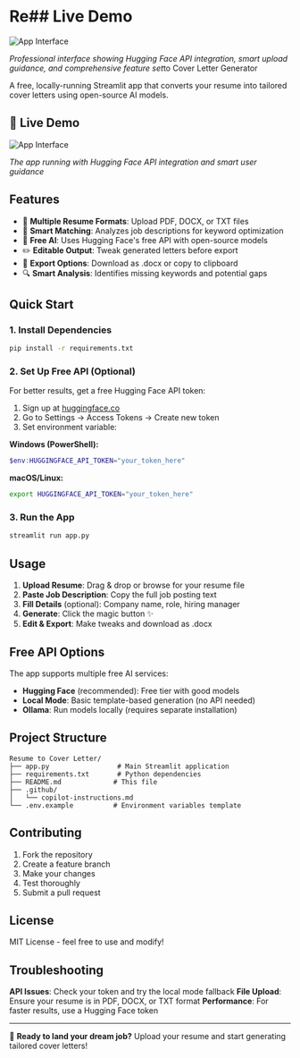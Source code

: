# Re## Live Demo

![App Interface](screenshots/app-interface.png)

*Professional interface showing Hugging Face API integration, smart upload guidance, and comprehensive feature set*to Cover Letter Generator

A free, locally-running Streamlit app that converts your resume into tailored cover letters using open-source AI models.

## 🎯 Live Demo

![App Interface](screenshots/screenshot-app-interface.png)

*The app running with Hugging Face API integration and smart user guidance*

## Features

- 📄 **Multiple Resume Formats**: Upload PDF, DOCX, or TXT files
- 🎯 **Smart Matching**: Analyzes job descriptions for keyword optimization
- 🤖 **Free AI**: Uses Hugging Face's free API with open-source models
- ✏️ **Editable Output**: Tweak generated letters before export
- 📎 **Export Options**: Download as .docx or copy to clipboard
- 🔍 **Smart Analysis**: Identifies missing keywords and potential gaps

## Quick Start

### 1. Install Dependencies

```bash
pip install -r requirements.txt
```

### 2. Set Up Free API (Optional)

For better results, get a free Hugging Face API token:

1. Sign up at [huggingface.co](https://huggingface.co)
2. Go to Settings → Access Tokens → Create new token
3. Set environment variable:

**Windows (PowerShell):**
```powershell
$env:HUGGINGFACE_API_TOKEN="your_token_here"
```

**macOS/Linux:**
```bash
export HUGGINGFACE_API_TOKEN="your_token_here"
```

### 3. Run the App

```bash
streamlit run app.py
```

## Usage

1. **Upload Resume**: Drag & drop or browse for your resume file
2. **Paste Job Description**: Copy the full job posting text
3. **Fill Details** (optional): Company name, role, hiring manager
4. **Generate**: Click the magic button ✨
5. **Edit & Export**: Make tweaks and download as .docx

## Free API Options

The app supports multiple free AI services:

- **Hugging Face** (recommended): Free tier with good models
- **Local Mode**: Basic template-based generation (no API needed)
- **Ollama**: Run models locally (requires separate installation)

## Project Structure

```
Resume to Cover Letter/
├── app.py                 # Main Streamlit application
├── requirements.txt       # Python dependencies
├── README.md             # This file
├── .github/
│   └── copilot-instructions.md
└── .env.example          # Environment variables template
```

## Contributing

1. Fork the repository
2. Create a feature branch
3. Make your changes
4. Test thoroughly
5. Submit a pull request

## License

MIT License - feel free to use and modify!

## Troubleshooting

**API Issues**: Check your token and try the local mode fallback
**File Upload**: Ensure your resume is in PDF, DOCX, or TXT format
**Performance**: For faster results, use a Hugging Face token

---

🚀 **Ready to land your dream job?** Upload your resume and start generating tailored cover letters!